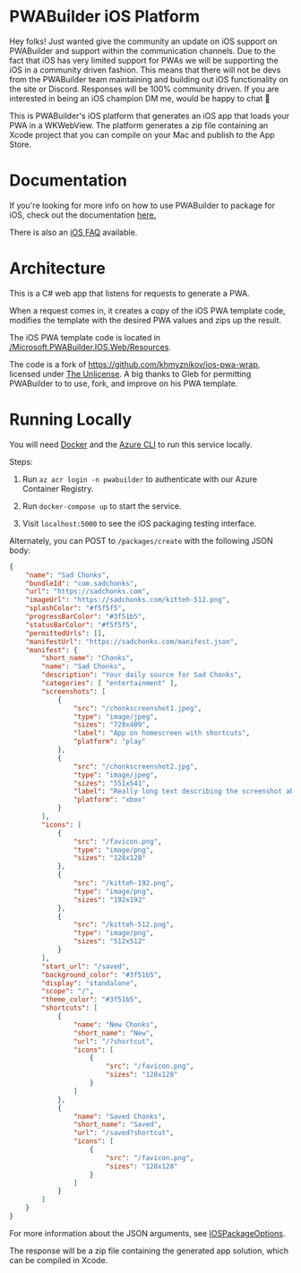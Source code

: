 # PWABuilder iOS Platform
Hey folks! Just wanted give the community an update on iOS support on PWABuilder and support within the communication channels. Due to the fact that iOS has very limited support for PWAs we will be supporting the iOS in a community driven fashion. This means that there will not be devs from the PWABuilder team maintaining and building out iOS functionality on the site or Discord. Responses will be 100% community driven. If you are interested in being an iOS champion DM me, would be happy to chat 🙂

This is PWABuilder's iOS platform that generates an iOS app that loads your PWA in a WKWebView. The platform generates a zip file containing an Xcode project that you can compile on your Mac and publish to the App Store.

# Documentation
If you're looking for more info on how to use PWABuilder to package for iOS, check out the documentation [here.](https://docs.pwabuilder.com/#/builder/app-store)

There is also an [iOS FAQ](https://docs.pwabuilder.com/#/builder/faq?id=ios) available.
# Architecture

This is a C# web app that listens for requests to generate a PWA.

When a request comes in, it creates a copy of the iOS PWA template code, modifies the template with the desired PWA values and zips up the result.

The iOS PWA template code is located in [/Microsoft.PWABuilder.IOS.Web/Resources](https://github.com/pwa-builder/pwabuilder-ios/tree/main/Microsoft.PWABuilder.IOS.Web/Resources).

The code is a fork of https://github.com/khmyznikov/ios-pwa-wrap, licensed under [The Unlicense](https://unlicense.org/). A big thanks to Gleb for permitting PWABuilder to to use, fork, and improve on his PWA template.

# Running Locally

You will need [Docker](https://www.docker.com/products/docker-desktop/) and the [Azure CLI](https://learn.microsoft.com/en-us/cli/azure/install-azure-cli) to run this service locally.

Steps:

1. Run `az acr login -n pwabuilder` to authenticate with our Azure Container Registry.

2. Run `docker-compose up` to start the service.

3. Visit `localhost:5000` to see the iOS packaging testing interface.

Alternately, you can POST to `/packages/create` with the following JSON body:

```json
{
    "name": "Sad Chonks",
    "bundleId": "com.sadchonks",
    "url": "https://sadchonks.com",
    "imageUrl": "https://sadchonks.com/kitteh-512.png",
    "splashColor": "#f5f5f5",
    "progressBarColor": "#3f51b5",
    "statusBarColor": "#f5f5f5",
    "permittedUrls": [],
    "manifestUrl": "https://sadchonks.com/manifest.json",
    "manifest": {
        "short_name": "Chonks",
        "name": "Sad Chonks",
        "description": "Your daily source for Sad Chonks",
        "categories": [ "entertainment" ],
        "screenshots": [
            {
                "src": "/chonkscreenshot1.jpeg",
                "type": "image/jpeg",
                "sizes": "728x409",
                "label": "App on homescreen with shortcuts",
                "platform": "play"
            },
            {
                "src": "/chonkscreenshot2.jpg",
                "type": "image/jpeg",
                "sizes": "551x541",
                "label": "Really long text describing the screenshot above which is basically a picture showing the app being long pressed on Android and the WebShortcuts popping out",
                "platform": "xbox"
            }
        ],
        "icons": [
            {
                "src": "/favicon.png",
                "type": "image/png",
                "sizes": "128x128"
            },
            {
                "src": "/kitteh-192.png",
                "type": "image/png",
                "sizes": "192x192"
            },
            {
                "src": "/kitteh-512.png",
                "type": "image/png",
                "sizes": "512x512"
            }
        ],
        "start_url": "/saved",
        "background_color": "#3f51b5",
        "display": "standalone",
        "scope": "/",
        "theme_color": "#3f51b5",
        "shortcuts": [
            {
                "name": "New Chonks",
                "short_name": "New",
                "url": "/?shortcut",
                "icons": [
                    {
                        "src": "/favicon.png",
                        "sizes": "128x128"
                    }
                ]
            },
            {
                "name": "Saved Chonks",
                "short_name": "Saved",
                "url": "/saved?shortcut",
                "icons": [
                    {
                        "src": "/favicon.png",
                        "sizes": "128x128"
                    }
                ]
            }
        ]
    }
}
```

For more information about the JSON arguments, see [IOSPackageOptions](https://github.com/pwa-builder/pwabuilder-ios/blob/main/Microsoft.PWABuilder.IOS.Web/Models/IOSAppPackageOptions.cs).

The response will be a zip file containing the generated app solution, which can be compiled in Xcode.
